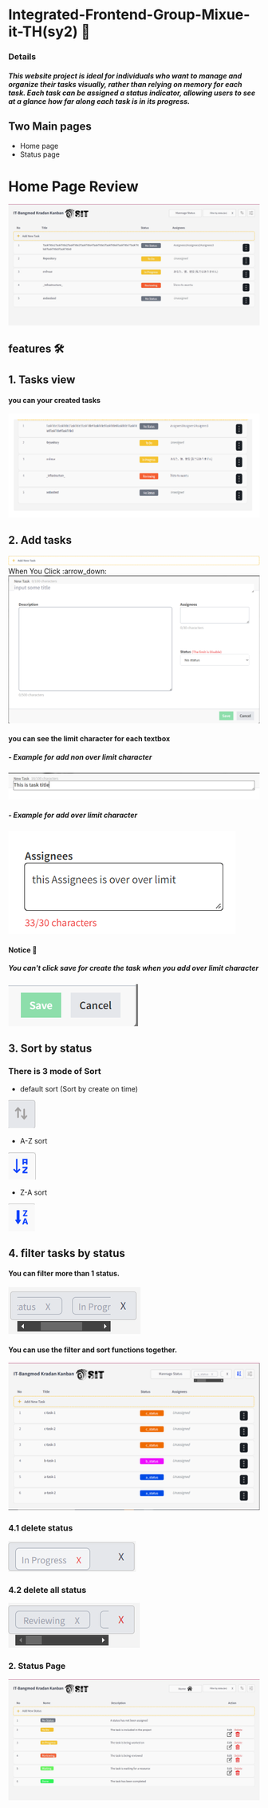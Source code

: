 # Integrated-Frontend-Group-Mixue-it-TH(sy2) :icecream:
### Details 
##### This website project is ideal for individuals who want to manage and organize their tasks visually, rather than relying on memory for each task. Each task can be assigned a status indicator, allowing users to see at a glance how far along each task is in its progress.
## Two Main pages
* Home page
* Status page
# Home Page Review
<img src="https://github.com/Mixue-it-TH/Front-End/blob/main/public/image/realhomeview.jpg" alt="">

## features :hammer_and_wrench:
## 1. Tasks view </br>
#### you can your created tasks
<img src="https://github.com/Mixue-it-TH/Front-End/blob/main/public/image/alltask.png" alt="">


## 2. Add tasks
<img src="https://github.com/Mixue-it-TH/Front-End/blob/main/public/image/addtask.png" alt="">
When You Click :arrow_down:</br>
                                          
<img src="https://github.com/Mixue-it-TH/Front-End/blob/main/public/image/addtaskmodal.png" alt="">

#### you can see the limit character for each textbox

##### - Example for add non over limit character 
<img src=https://github.com/Mixue-it-TH/Front-End/blob/main/public/image/extasktitle.png alt="">

##### - Example for add over limit character
<img src=https://github.com/Mixue-it-TH/Front-End/blob/main/public/image/extasktitleforoverlimit.png alt="">

#### Notice :pushpin:
##### You can't click save for create the task when you add over limit character
<img src=https://github.com/Mixue-it-TH/Front-End/blob/main/public/image/cannotsave.png alt="">

## 3. Sort by status
### There is 3 mode of Sort
* default sort (Sort by create on time)
<img src=https://github.com/Mixue-it-TH/Front-End/blob/main/public/image/defaultsort.png alt="">

* A-Z sort
<img src=https://github.com/Mixue-it-TH/Front-End/blob/main/public/image/a-z-sort.png alt="">

* Z-A sort
<img src=https://github.com/Mixue-it-TH/Front-End/blob/main/public/image/z-a-sort.png alt="">

</br>
  
## 4. filter tasks by status
#### You can filter more than 1 status.
<img src=https://github.com/Mixue-it-TH/Front-End/blob/main/public/image/filterex.png alt="">

#### You can use the filter and sort functions together.
<img src=https://github.com/Mixue-it-TH/Front-End/blob/main/public/image/filterandsortex.png alt="">

### 4.1 delete status
<img src=https://github.com/Mixue-it-TH/Front-End/blob/main/public/image/clickdeletefilter.png alt="">

### 4.2 delete all status
<img src=https://github.com/Mixue-it-TH/Front-End/blob/main/public/image/clickdeleteallfilter.png alt="">




#### 

### 2. Status Page
<img src="https://github.com/Mixue-it-TH/Front-End/blob/main/public/image/homeview.jpg" alt="">

